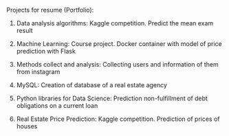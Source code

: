 Projects for resume (Portfolio):

1. Data analysis algorithms: 
	Kaggle competition. Predict the mean exam result

2. Machine Learning:
	Course project. Docker container with model 
	of price prediction with Flask

3. Methods collect and analysis:
	Collecting users and information of them from instagram

4. MySQL:
	Creation of database of a real estate agency
	
5. Python libraries for Data Science:
	Prediction non-fulfillment of debt obligations on a current loan

6. Real Estate Price Prediction:
	Kaggle competition. Prediction of prices of houses


